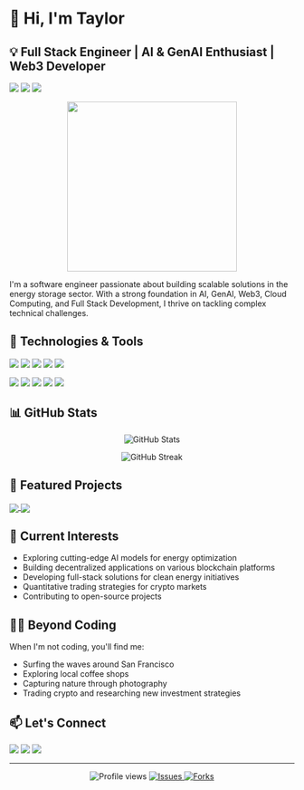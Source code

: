 # 👋 Hi, I'm Taylor

## 💡 Full Stack Engineer | AI & GenAI Enthusiast | Web3 Developer

![](https://img.shields.io/badge/Based_in-San_Francisco-informational?style=flat&logo=google-maps&logoColor=white&color=2bbc8a)
![](https://img.shields.io/badge/Focus-Energy_Storage-informational?style=flat&logo=battery&logoColor=white&color=2bbc8a)
![](https://img.shields.io/badge/Coding-24/7-informational?style=flat&logo=visual-studio-code&logoColor=white&color=2bbc8a)

<p align="center">
  <img src="https://media.giphy.com/media/13HgwGsXF0aiGY/giphy.gif" width="300" />
</p>

I'm a software engineer passionate about building scalable solutions in the energy storage sector. With a strong foundation in AI, GenAI, Web3, Cloud Computing, and Full Stack Development, I thrive on tackling complex technical challenges.

## 🔧 Technologies & Tools

![](https://img.shields.io/badge/Code-JavaScript-informational?style=flat&logo=javascript&logoColor=white&color=3498db)
![](https://img.shields.io/badge/Code-Python-informational?style=flat&logo=python&logoColor=white&color=3498db)
![](https://img.shields.io/badge/Code-React-informational?style=flat&logo=react&logoColor=white&color=3498db)
![](https://img.shields.io/badge/Code-TypeScript-informational?style=flat&logo=typescript&logoColor=white&color=3498db)
![](https://img.shields.io/badge/Code-Solidity-informational?style=flat&logo=solidity&logoColor=white&color=3498db)

![](https://img.shields.io/badge/Tools-Docker-informational?style=flat&logo=docker&logoColor=white&color=e74c3c)
![](https://img.shields.io/badge/Tools-Kubernetes-informational?style=flat&logo=kubernetes&logoColor=white&color=e74c3c)
![](https://img.shields.io/badge/Tools-AWS-informational?style=flat&logo=amazon-aws&logoColor=white&color=e74c3c)
![](https://img.shields.io/badge/Tools-TensorFlow-informational?style=flat&logo=tensorflow&logoColor=white&color=e74c3c)
![](https://img.shields.io/badge/Tools-PyTorch-informational?style=flat&logo=pytorch&logoColor=white&color=e74c3c)

## 📊 GitHub Stats

<p align="center">
  <img src="https://github-readme-stats.vercel.app/api?username=YOUR_USERNAME&show_icons=true&theme=radical" alt="GitHub Stats" />
</p>

<p align="center">
  <img src="https://github-readme-streak-stats.herokuapp.com/?user=YOUR_USERNAME&theme=radical" alt="GitHub Streak" />
</p>

## 🚀 Featured Projects

<a href="https://github.com/YOUR_USERNAME/project1">
  <img align="center" src="https://github-readme-stats.vercel.app/api/pin/?username=YOUR_USERNAME&repo=project1&theme=radical" />
</a>
<a href="https://github.com/YOUR_USERNAME/project2">
  <img align="center" src="https://github-readme-stats.vercel.app/api/pin/?username=YOUR_USERNAME&repo=project2&theme=radical" />
</a>

## 🌱 Current Interests

- Exploring cutting-edge AI models for energy optimization
- Building decentralized applications on various blockchain platforms
- Developing full-stack solutions for clean energy initiatives
- Quantitative trading strategies for crypto markets
- Contributing to open-source projects

## 🏄‍♂️ Beyond Coding

When I'm not coding, you'll find me:
- Surfing the waves around San Francisco
- Exploring local coffee shops
- Capturing nature through photography
- Trading crypto and researching new investment strategies

## 📫 Let's Connect

[![](https://img.shields.io/badge/LinkedIn-0077B5?style=for-the-badge&logo=linkedin&logoColor=white)](https://www.linkedin.com/in/YOUR_LINKEDIN/)
[![](https://img.shields.io/badge/Twitter-1DA1F2?style=for-the-badge&logo=twitter&logoColor=white)](https://twitter.com/YOUR_TWITTER)
[![](https://img.shields.io/badge/GitHub-100000?style=for-the-badge&logo=github&logoColor=white)](https://github.com/YOUR_USERNAME)

---

<p align="center">
  <img src="https://komarev.com/ghpvc/?username=YOUR_USERNAME&color=green" alt="Profile views" />
  <a href="https://github.com/YOUR_USERNAME/YOUR_USERNAME/issues">
    <img src="https://img.shields.io/github/issues/YOUR_USERNAME/YOUR_USERNAME" alt="Issues" />
  </a>
  <a href="https://github.com/YOUR_USERNAME/YOUR_USERNAME/network/members">
    <img src="https://img.shields.io/github/forks/YOUR_USERNAME/YOUR_USERNAME" alt="Forks" />
  </a>
</p>

<!-- Inspired by many awesome GitHub profiles -->

